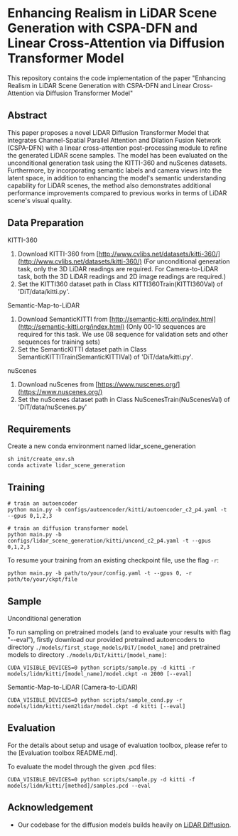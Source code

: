# Enhancing Realism in LiDAR Scene Generation with CSPA-DFN and Linear Cross-Attention via Diffusion Transformer Model
This repository contains the code implementation of the paper "Enhancing Realism in LiDAR Scene Generation with CSPA-DFN and Linear Cross-Attention via Diffusion Transformer Model"

## Abstract
This paper proposes a novel LiDAR Diffusion Transformer Model that integrates Channel-Spatial Parallel Attention and Dilation Fusion Network (CSPA-DFN) with a linear cross-attention post-processing module to refine the generated LiDAR scene samples. The model has been evaluated on the unconditional generation task using the KITTI-360 and nuScenes datasets. Furthermore, by incorporating semantic labels and camera views into the latent space, in addition to enhancing the model's semantic understanding capability for LiDAR scenes, the method also demonstrates additional performance improvements compared to previous works in terms of LiDAR scene's visual quality.

## Data Preparation
KITTI-360
1. Download KITTI-360 from [http://www.cvlibs.net/datasets/kitti-360/](http://www.cvlibs.net/datasets/kitti-360/)
   (For unconditional generation task, only the 3D LiDAR readings are required. For Camera-to-LiDAR task, both the 3D LiDAR readings and 2D image readings are required.)
2. Set the KITTI360 dataset path in Class KITTI360Train(KITTI360Val) of 'DiT/data/kitti.py'.

Semantic-Map-to-LiDAR
1. Download SemanticKITTI from [http://semantic-kitti.org/index.html](http://semantic-kitti.org/index.html)
   (Only 00-10 sequences are required for this task. We use 08 sequence for validation sets and other sequences for training sets)
2. Set the SemanticKITTI dataset path in Class SemanticKITTITrain(SemanticKITTIVal) of 'DiT/data/kitti.py'.

nuScenes
1. Download nuScenes from [https://www.nuscenes.org/](https://www.nuscenes.org/)
2. Set the nuScenes dataset path in Class NuScenesTrain(NuScenesVal) of 'DiT/data/nuScenes.py'

## Requirements
Create a new conda environment named lidar_scene_generation
```
sh init/create_env.sh
conda activate lidar_scene_generation
```

## Training

```
# train an autoencoder
python main.py -b configs/autoencoder/kitti/autoencoder_c2_p4.yaml -t --gpus 0,1,2,3

# train an diffusion transformer model
python main.py -b configs/lidar_scene_generation/kitti/uncond_c2_p4.yaml -t --gpus 0,1,2,3
```

To resume your training from an existing checkpoint file, use the flag `-r`:

```
python main.py -b path/to/your/config.yaml -t --gpus 0, -r path/to/your/ckpt/file
```

## Sample

Unconditional generation

To run sampling on pretrained models (and to evaluate your results with flag "--eval"), firstly download our provided pretrained autoencoders to directory `./models/first_stage_models/DiT/[model_name]` and pretrained models to directory `./models/DiT/kitti/[model_name]`:

```
CUDA_VISIBLE_DEVICES=0 python scripts/sample.py -d kitti -r models/lidm/kitti/[model_name]/model.ckpt -n 2000 [--eval]
```

Semantic-Map-to-LiDAR (Camera-to-LiDAR)

```
CUDA_VISIBLE_DEVICES=0 python scripts/sample_cond.py -r models/lidm/kitti/sem2lidar/model.ckpt -d kitti [--eval]
```

## Evaluation

For the details about setup and usage of evaluation toolbox, please refer to the [Evaluation toolbox README.md].

To evaluate the model through the given .pcd files:

```
CUDA_VISIBLE_DEVICES=0 python scripts/sample.py -d kitti -f models/lidm/kitti/[method]/samples.pcd --eval
```

## Acknowledgement

- Our codebase for the diffusion models builds heavily on [LiDAR Diffusion](https://github.com/hancyran/LiDAR-Diffusion).












